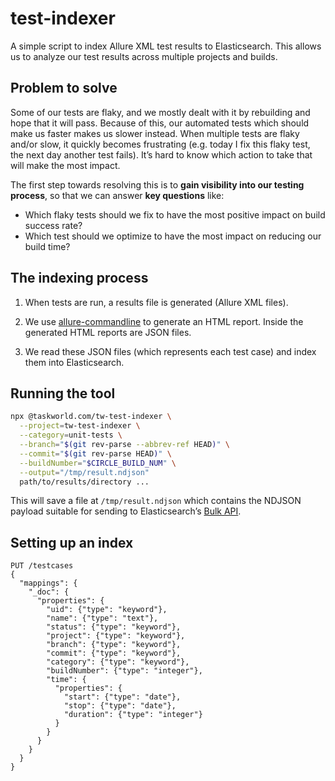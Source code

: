 # test-indexer

A simple script to index Allure XML test results to Elasticsearch. This allows
us to analyze our test results across multiple projects and builds.

## Problem to solve

Some of our tests are flaky, and we mostly dealt with it by rebuilding and hope
that it will pass. Because of this, our automated tests which should make us
faster makes us slower instead. When multiple tests are flaky and/or slow, it
quickly becomes frustrating (e.g. today I fix this flaky test, the next day
another test fails). It’s hard to know which action to take that will make the
most impact.

The first step towards resolving this is to **gain visibility into our testing
process**, so that we can answer **key questions** like:

- Which flaky tests should we fix to have the most positive impact on build
  success rate?
- Which test should we optimize to have the most impact on reducing our build
  time?

## The indexing process

1. When tests are run, a results file is generated (Allure XML files).

2. We use [allure-commandline](https://www.npmjs.com/package/allure-commandline)
   to generate an HTML report. Inside the generated HTML reports are JSON files.

3. We read these JSON files (which represents each test case) and index them
   into Elasticsearch.

## Running the tool

```sh
npx @taskworld.com/tw-test-indexer \
  --project=tw-test-indexer \
  --category=unit-tests \
  --branch="$(git rev-parse --abbrev-ref HEAD)" \
  --commit="$(git rev-parse HEAD)" \
  --buildNumber="$CIRCLE_BUILD_NUM" \
  --output="/tmp/result.ndjson"
  path/to/results/directory ...
```

This will save a file at `/tmp/result.ndjson` which contains the NDJSON payload
suitable for sending to Elasticsearch’s
[Bulk API](https://www.elastic.co/guide/en/elasticsearch/reference/current/docs-bulk.html).

## Setting up an index

```
PUT /testcases
{
  "mappings": {
    "_doc": {
      "properties": {
        "uid": {"type": "keyword"},
        "name": {"type": "text"},
        "status": {"type": "keyword"},
        "project": {"type": "keyword"},
        "branch": {"type": "keyword"},
        "commit": {"type": "keyword"},
        "category": {"type": "keyword"},
        "buildNumber": {"type": "integer"},
        "time": {
          "properties": {
            "start": {"type": "date"},
            "stop": {"type": "date"},
            "duration": {"type": "integer"}
          }
        }
      }
    }
  }
}
```
